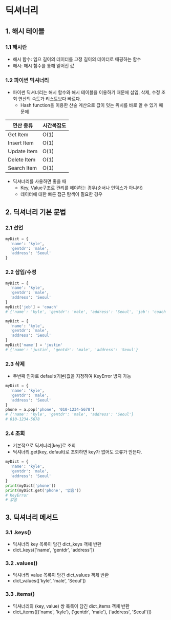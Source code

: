 # 딕셔너리
## 1. 해시 테이블
### 1.1 해시란
- 해시 함수: 임으 길이의 데이터를 고정 길이의 데이터로 매핑하는 함수
- 해시: 해시 함수를 통해 얻어진 값

### 1.2 파이썬 딕셔너리
- 파이썬 딕셔너리는 해시 함수와 해시 테이블을 이용하기 때문에 삽입, 삭제, 수정 조회 연산의 속도가 리스트보다 빠르다.
  - Hash function을 이용한 산술 계산으로 값이 잇는 위치를 바로 알 수 있기 때문에

| 연산 종류 | 시간복잡도 |
| --- | --- |
| Get Item | O(1) |
| Insert Item | O(1) |
| Update Item | O(1) |
| Delete Item | O(1) |
| Search Item | O(1) |

- 딕셔너리를 사용하면 좋을 때
  - Key, Value구조로 관리를 해야하는 경우(순서나 인덱스가 아니라)
  - 데이터에 대한 빠른 접근 탐색이 필요한 경우

## 2. 딕셔너리 기본 문법
### 2.1 선언
```python
myDict = {
  'name': 'kyle',
  'gentdr': 'male',
  'address': 'Seoul'
}
```

### 2.2 삽입/수정
```python
myDict = {
  'name': 'kyle',
  'gentdr': 'male',
  'address': 'Seoul'
}
myDict['job'] = 'coach'
# {'name': 'kyle', 'gentdr': 'male', 'address': 'Seoul', 'job': 'coach'}
```
```python
myDict = {
  'name': 'kyle',
  'gentdr': 'male',
  'address': 'Seoul'
}
myDict['name'] = 'justin'
# {'name': 'justin', 'gentdr': 'male', 'address': 'Seoul'}
```

### 2.3 삭제
- 두번째 인자로 default(기본)값을 지정하여 KeyError 방지 가능
```python
myDict = {
  'name': 'kyle',
  'gentdr': 'male',
  'address': 'Seoul'
}
phone = a.pop('phone', '010-1234-5678')
# {'name': 'kyle', 'gentdr': 'male', 'address': 'Seoul'}
# 010-1234-5678
```

### 2.4 조회
- 기본적으로 딕셔너리[key]로 조회
- 딕셔너리.get(key, default)로 조회하면 key가 없어도 오류가 안뜬다.
```python
myDict = {
  'name': 'kyle',
  'gentdr': 'male',
  'address': 'Seoul'
}
print(myDict['phone'])
print(myDict.get('phone', '없음'))
# KeyError
# 없음
```

## 3. 딕셔너리 메서드
### 3.1 .keys()
- 딕셔너리 key 목록이 담긴 dict_keys 객체 반환
- dict_keys(['name', 'gentdr', 'address'])

### 3.2 .values()
- 딕셔너리 value 목록이 담긴 dict_values 객체 반환
- dict_values(['kyle', 'male', 'Seoul'])

### 3.3 .items()
- 딕셔너리의 (key, value) 쌍 목록이 담긴 dict_items 객체 반환
- dict_items([('name', 'kyle'), ('gentdr', 'male'), ('address', 'Seoul')])